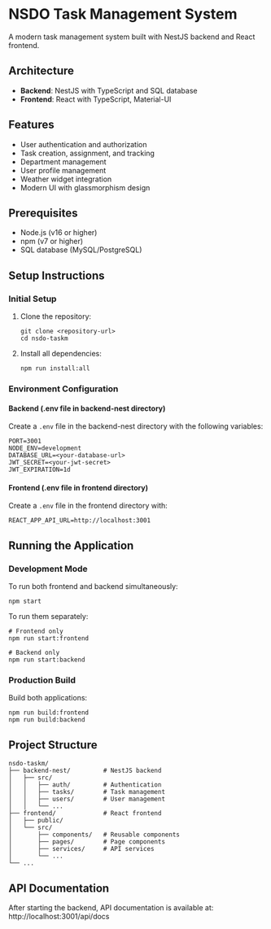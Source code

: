 # NSDO Task Management System

A modern task management system built with NestJS backend and React frontend.

## Architecture

- **Backend**: NestJS with TypeScript and SQL database
- **Frontend**: React with TypeScript, Material-UI

## Features

- User authentication and authorization
- Task creation, assignment, and tracking
- Department management
- User profile management
- Weather widget integration
- Modern UI with glassmorphism design

## Prerequisites

- Node.js (v16 or higher)
- npm (v7 or higher)
- SQL database (MySQL/PostgreSQL)

## Setup Instructions

### Initial Setup

1. Clone the repository:
   ```
   git clone <repository-url>
   cd nsdo-taskm
   ```

2. Install all dependencies:
   ```
   npm run install:all
   ```

### Environment Configuration

#### Backend (.env file in backend-nest directory)

Create a `.env` file in the backend-nest directory with the following variables:

```
PORT=3001
NODE_ENV=development
DATABASE_URL=<your-database-url>
JWT_SECRET=<your-jwt-secret>
JWT_EXPIRATION=1d
```

#### Frontend (.env file in frontend directory)

Create a `.env` file in the frontend directory with:

```
REACT_APP_API_URL=http://localhost:3001
```

## Running the Application

### Development Mode

To run both frontend and backend simultaneously:

```
npm start
```

To run them separately:

```
# Frontend only
npm run start:frontend

# Backend only
npm run start:backend
```

### Production Build

Build both applications:

```
npm run build:frontend
npm run build:backend
```

## Project Structure

```
nsdo-taskm/
├── backend-nest/         # NestJS backend
│   ├── src/
│   │   ├── auth/         # Authentication
│   │   ├── tasks/        # Task management
│   │   ├── users/        # User management
│   │   └── ...
├── frontend/             # React frontend
│   ├── public/
│   └── src/
│       ├── components/   # Reusable components
│       ├── pages/        # Page components
│       ├── services/     # API services
│       └── ...
└── ...
```

## API Documentation

After starting the backend, API documentation is available at:
http://localhost:3001/api/docs
